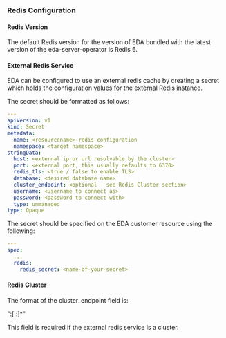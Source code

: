 ### Redis Configuration

#### Redis Version

The default Redis version for the version of EDA bundled with the latest version of the eda-server-operator is Redis 6.

#### External Redis Service

EDA can be configured to use an external redis cache by creating a secret which holds the configuration values for the external Redis instance.

The secret should be formatted as follows:

```yaml
---
apiVersion: v1
kind: Secret
metadata:
  name: <resourcename>-redis-configuration
  namespace: <target namespace>
stringData:
  host: <external ip or url resolvable by the cluster>
  port: <external port, this usually defaults to 6370>
  redis_tls: <true / false to enable TLS>
  database: <desired database name>
  cluster_endpoint: <optional - see Redis Cluster section>
  username: <username to connect as>
  password: <password to connect with>
  type: unmanaged
type: Opaque
```

The secret should be specified on the EDA customer resource using the following:

```yaml
---
spec:
  ...
  redis:
    redis_secret: <name-of-your-secret>
```

#### Redis Cluster

The format of the cluster_endpoint field is:

"<host>:<port>[,<host>:<port>]*"

This field is required if the external redis service is a cluster.
